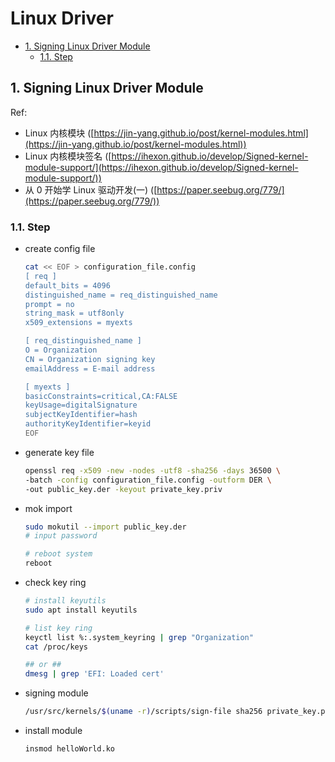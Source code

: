 # Linux Driver

<!-- TOC -->

- [1. Signing Linux Driver Module](#1-signing-linux-driver-module)
    - [1.1. Step](#11-step)

<!-- /TOC -->

## 1. Signing Linux Driver Module

Ref:

- Linux 内核模块 ([https://jin-yang.github.io/post/kernel-modules.html](https://jin-yang.github.io/post/kernel-modules.html))
- Linux 内核模块签名 ([https://ihexon.github.io/develop/Signed-kernel-module-support/](https://ihexon.github.io/develop/Signed-kernel-module-support/))
- 从 0 开始学 Linux 驱动开发(一) ([https://paper.seebug.org/779/](https://paper.seebug.org/779/))

### 1.1. Step

- create config file

    ```sh
    cat << EOF > configuration_file.config
    [ req ]
    default_bits = 4096
    distinguished_name = req_distinguished_name
    prompt = no
    string_mask = utf8only
    x509_extensions = myexts

    [ req_distinguished_name ]
    O = Organization
    CN = Organization signing key
    emailAddress = E-mail address

    [ myexts ]
    basicConstraints=critical,CA:FALSE
    keyUsage=digitalSignature
    subjectKeyIdentifier=hash
    authorityKeyIdentifier=keyid
    EOF
    ```

- generate key file

    ```sh
    openssl req -x509 -new -nodes -utf8 -sha256 -days 36500 \
    -batch -config configuration_file.config -outform DER \
    -out public_key.der -keyout private_key.priv
    ```

- mok import

    ```sh
    sudo mokutil --import public_key.der
    # input password

    # reboot system
    reboot
    ```

- check key ring

    ```sh
    # install keyutils
    sudo apt install keyutils

    # list key ring
    keyctl list %:.system_keyring | grep "Organization"
    cat /proc/keys

    ## or ##
    dmesg | grep 'EFI: Loaded cert'
    ```

- signing module

    ```sh
    /usr/src/kernels/$(uname -r)/scripts/sign-file sha256 private_key.priv public_key.der helloWorld.ko
    ```

- install module

    ```sh
    insmod helloWorld.ko
    ```
